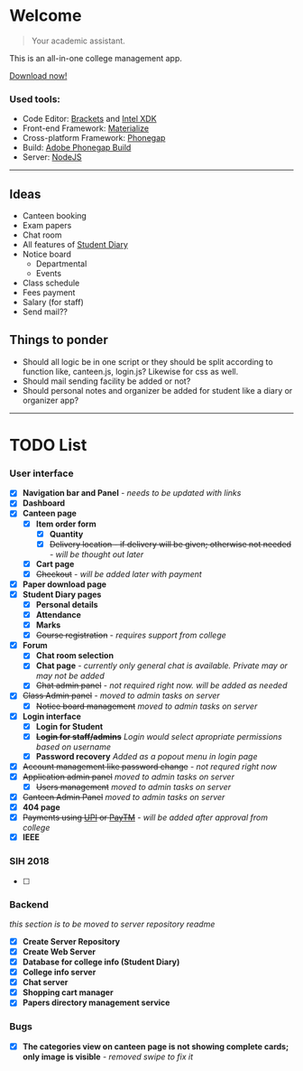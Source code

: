 # Welcome

> Your academic assistant.

This is an all-in-one college management app.

[Download now!](https://build.phonegap.com/apps/2640917)

### Used tools:

* Code Editor: [Brackets](http://brackets.io) and [Intel XDK](https://software.intel.com/en-us/intel-xdk)
* Front-end Framework: [Materialize](http://materializecss.com)
* Cross-platform Framework: [Phonegap](http://phonegap.com/)
* Build: [Adobe Phonegap Build](https://build.phonegap.com/)
* Server: [NodeJS](https://nodejs.org/)

***

## Ideas

* Canteen booking
* Exam papers
* Chat room
* All features of [Student Diary](https://play.google.com/store/apps/details?id=com.iitms.sdraisoni)
* Notice board
  * Departmental
  * Events
* Class schedule
* Fees payment
* Salary (for staff)
* Send mail??

## Things to ponder

* Should all logic be in one script or they should be split according to function like, canteen.js, login.js? Likewise for css as well.
* Should mail sending facility be added or not?
* Should personal notes and organizer be added for student like a diary or organizer app?

***

# TODO List

### User interface

* [x] **Navigation bar and Panel** - _needs to be updated with links_
* [x] **Dashboard**
* [x] **Canteen page**
  * [x] **Item order form**
    * [x] **Quantity**
	* [x] ~~Delivery location - if delivery will be given; otherwise not needed~~ - _will be thought out later_
  * [x] **Cart page**
  * [x] ~~Checkout~~ - _will be added later with payment_
* [x] **Paper download page**
* [x] **Student Diary pages**
  * [x] **Personal details**
  * [x] **Attendance**
  * [x] **Marks**
  * [x] ~~Course registration~~ - _requires support from college_
* [x] **Forum**
  * [x] **Chat room selection**
  * [x] **Chat page** - _currently only general chat is available. Private may or may not be added_
  * [x] ~~Chat admin panel~~ - _not required right now. will be added as needed_
* [x] ~~Class Admin panel~~ - _moved to admin tasks on server_
  * [x] ~~Notice board management~~ _moved to admin tasks on server_
* [x] **Login interface**
  * [x] **Login for Student**
  * [x] ~~**Login for staff/admins**~~ _Login would select apropriate permissions based on username_
  * [x] **Password recovery** _Added as a popout menu in login page_
* [x] ~~Account management like password change~~ - _not requred right now_
* [x] ~~Application admin panel~~ _moved to admin tasks on server_
  * [x] ~~Users management~~ _moved to admin tasks on server_
* [x] ~~Canteen Admin Panel~~ _moved to admin tasks on server_
* [x] **404 page**
* [x] ~~Payments using [UPI](https://en.wikipedia.org/wiki/Unified_Payments_Interface) or [PayTM](http://paytm.com)~~ - _will be added after approval from college_
* [x] **IEEE**

### SIH 2018

* [ ] 

### Backend
_this section is to be moved to server repository readme_

* [x] **Create Server Repository**
* [x] **Create Web Server**
* [x] **Database for college info (Student Diary)**
* [x] **College info server**
* [x] **Chat server**
* [x] **Shopping cart manager**
* [x] **Papers directory management service**

### Bugs

* [x] **The categories view on canteen page is not showing complete cards; only image is visible** - _removed swipe to fix it_